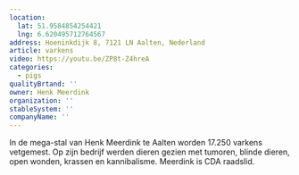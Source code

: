 ```yaml
---
location:
  lat: 51.9584854254421
  lng: 6.620495712764567
address: Hoeninkdijk 8, 7121 LN Aalten, Nederland
article: varkens
video: https://youtu.be/ZP8t-Z4hreA
categories:
  - pigs
qualityBrtand: ''
owner: Henk Meerdink
organization: ''
stableSystem: ''
companyName: ''
---
```

In de mega-stal van Henk Meerdink te Aalten worden 17.250 varkens vetgemest. Op zijn bedrijf werden dieren gezien met tumoren, blinde dieren, open wonden, krassen en kannibalisme. Meerdink is CDA raadslid.

